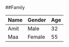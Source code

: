##Family

| Name | Gender | Age |
| ---- | ------ | --- |
| Amit |  Male  |  32 |
| Maa  | Female |  55 |
